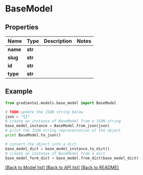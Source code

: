 # BaseModel


## Properties
Name | Type | Description | Notes
------------ | ------------- | ------------- | -------------
**name** | **str** |  | 
**slug** | **str** |  | 
**id** | **str** |  | 
**type** | **str** |  | 

## Example

```python
from gradientai.models.base_model import BaseModel

# TODO update the JSON string below
json = "{}"
# create an instance of BaseModel from a JSON string
base_model_instance = BaseModel.from_json(json)
# print the JSON string representation of the object
print BaseModel.to_json()

# convert the object into a dict
base_model_dict = base_model_instance.to_dict()
# create an instance of BaseModel from a dict
base_model_form_dict = base_model.from_dict(base_model_dict)
```
[[Back to Model list]](../README.md#documentation-for-models) [[Back to API list]](../README.md#documentation-for-api-endpoints) [[Back to README]](../README.md)


